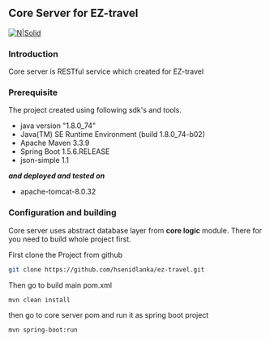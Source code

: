 ## Core Server for EZ-travel

[![N|Solid](http://i.imgur.com/onfjH4w.jpg)](https://nodesource.com/products/nsolid)


### Introduction

Core server is RESTful service which created for EZ-travel 

### Prerequisite
The project created using following sdk's and tools.
  - java version "1.8.0_74"
  - Java(TM) SE Runtime Environment (build 1.8.0_74-b02)
  - Apache Maven 3.3.9
  - Spring Boot 1.5.6.RELEASE
  - json-simple 1.1
  
**_and deployed and tested on_**
  - apache-tomcat-8.0.32 
  
### Configuration and building
Core server uses abstract database layer from **core logic** module. There for you need to build whole project first. 

First clone the Project from github
```sh
git clone https://github.com/hsenidlanka/ez-travel.git

```

Then go to build main pom.xml

```sh
mvn clean install
```
then go to core server pom and run it as spring boot project
```sh
mvn spring-boot:run
```

